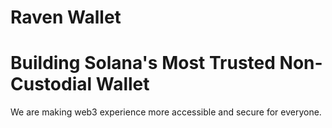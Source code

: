 # Raven Wallet

# Building Solana's Most Trusted Non-Custodial Wallet
We are making web3 experience more accessible and secure for everyone.
